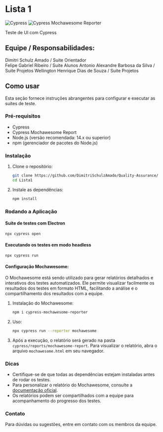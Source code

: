 # Lista 1

![Cypress](https://img.shields.io/badge/Cypress%20-14.3.2-blue)
![Cypress Mochawesome Reporter](https://img.shields.io/badge/Cypress_Mochawesome_Reporter%20-3.8.2-green)

Teste de UI com Cypress

## Equipe / Responsabilidades:

Dimitri Schulz Amado / Suite Orientador  
Felipe Gabriel Ribeiro / Suite Alunos
Antonio Alexandre Barbosa da Silva / Suite Projetos
Wellington Henrique Dias de Souza / Suite Projetos

## Como usar

Esta seção fornece instruções abrangentes para configurar e executar as suites de teste.

### Pré-requisitos

- Cypress
- Cypress Mochawesome Report
- Node.js (versão recomendada: 14.x ou superior)
- npm (gerenciador de pacotes do Node.js)

### Instalação

1. Clone o repositório:
   ```bash
   git clone https://github.com/DimitriSchulzAmado/Quality-Assurance/
   cd Lista1
   ```
2. Instale as dependências:
   ```bash
   npm install
   ```

### Rodando a Aplicação

#### Suite de testes com Electron

```bash
npx cypress open
```

#### Executando os testes em modo headless

```bash
npx cypress run
```

#### Configuração Mochawesome:

O Mochawesome está sendo utilizado para gerar relatórios detalhados e interativos dos testes automatizados. Ele permite visualizar facilmente os resultados dos testes em formato HTML, facilitando a análise e o compartilhamento dos resultados com a equipe.

1. Instalação do Mochawesome:

   ```bash
   npm i cypress-mochawesome-reporter
   ```

2. Uso:

   ```bash
   npx cypress run --reporter mochawesome
   ```

3. Após a execução, o relatório será gerado na pasta `cypress/reports/mochawesome-report`. Para visualizar o relatório, abra o arquivo `mochawesome.html` em seu navegador.

### Dicas

- Certifique-se de que todas as dependências estejam instaladas antes de rodar os testes.
- Para personalizar o relatório do Mochawesome, consulte a [documentação oficial](https://github.com/adamgruber/mochawesome).
- Os relatórios podem ser compartilhados com a equipe para acompanhamento do progresso dos testes.

### Contato

Para dúvidas ou sugestões, entre em contato com os membros da equipe.
